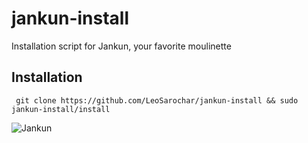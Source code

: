 # jankun-install
Installation script for Jankun, your favorite moulinette

## Installation
```
 git clone https://github.com/LeoSarochar/jankun-install && sudo jankun-install/install
```
![Jankun](https://git.jankun-epi.eu/uploads/-/system/appearance/logo/1/utilisez_jankun.png)
